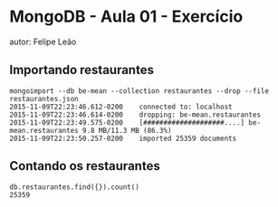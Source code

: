 
# MongoDB - Aula 01 - Exercício
autor: Felipe Leão

## Importando restaurantes

```
mongoimport --db be-mean --collection restaurantes --drop --file restaurantes.json
2015-11-09T22:23:46.612-0200	connected to: localhost
2015-11-09T22:23:46.614-0200	dropping: be-mean.restaurantes
2015-11-09T22:23:49.575-0200	[####################....] be-mean.restaurantes	9.8 MB/11.3 MB (86.3%)
2015-11-09T22:23:50.257-0200	imported 25359 documents

```

## Contando os restaurantes

```
db.restaurantes.find({}).count()
25359

```
